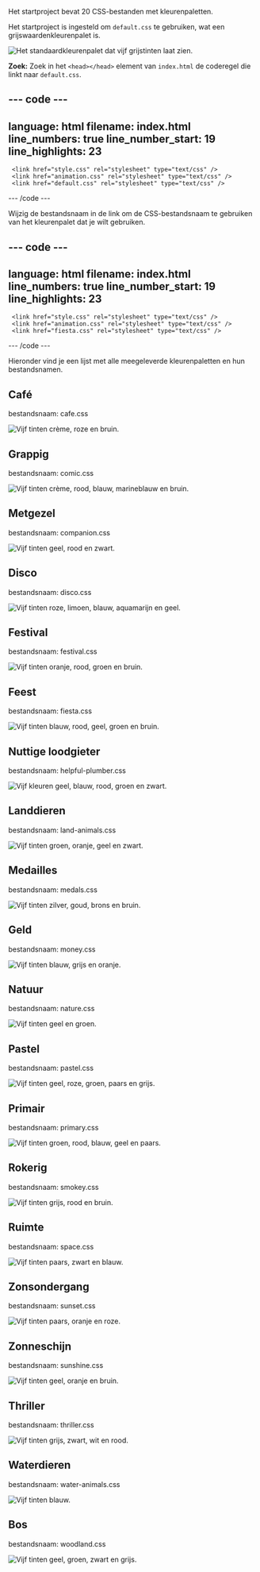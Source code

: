 Het startproject bevat 20 CSS-bestanden met kleurenpaletten.

Het startproject is ingesteld om `default.css` te gebruiken, wat een grijswaardenkleurenpalet is.

![Het standaardkleurenpalet dat vijf grijstinten laat zien.](images/greyscale.png)

**Zoek:** Zoek in het `<head></head>` element van `index.html` de coderegel die linkt naar `default.css`.

## --- code ---

language: html
filename: index.html
line_numbers: true
line_number_start: 19
line_highlights: 23
--------------------------------------------------------

 <!-- Include CSS style file -->

```
 <link href="style.css" rel="stylesheet" type="text/css" /> 
 <link href="animation.css" rel="stylesheet" type="text/css" /> 
 <link href="default.css" rel="stylesheet" type="text/css" /> 
```

  </head>

\--- /code ---

Wijzig de bestandsnaam in de link om de CSS-bestandsnaam te gebruiken van het kleurenpalet dat je wilt gebruiken.

## --- code ---

language: html
filename: index.html
line_numbers: true
line_number_start: 19
line_highlights: 23
--------------------------------------------------------

 <!-- Include CSS style file -->

```
 <link href="style.css" rel="stylesheet" type="text/css" /> 
 <link href="animation.css" rel="stylesheet" type="text/css" /> 
 <link href="fiesta.css" rel="stylesheet" type="text/css" /> 
```

  </head>

\--- /code ---

Hieronder vind je een lijst met alle meegeleverde kleurenpaletten en hun bestandsnamen.

## Café

bestandsnaam: cafe.css

![Vijf tinten crème, roze en bruin.](images/cafe.png)

## Grappig

bestandsnaam: comic.css

![Vijf tinten crème, rood, blauw, marineblauw en bruin.](images/comic.png)

## Metgezel

bestandsnaam: companion.css

![Vijf tinten geel, rood en zwart.](images/companion.png)

## Disco

bestandsnaam: disco.css

![Vijf tinten roze, limoen, blauw, aquamarijn en geel.](images/disco.png)

## Festival

bestandsnaam: festival.css

![Vijf tinten oranje, rood, groen en bruin.](images/festival.png)

## Feest

bestandsnaam: fiesta.css

![Vijf tinten blauw, rood, geel, groen en bruin.](images/fiesta.png)

## Nuttige loodgieter

bestandsnaam: helpful-plumber.css

![Vijf kleuren geel, blauw, rood, groen en zwart.](images/helpful-plumber.png)

## Landdieren

bestandsnaam: land-animals.css

![Vijf tinten groen, oranje, geel en zwart.](images/land-animals.png)

## Medailles

bestandsnaam: medals.css

![Vijf tinten zilver, goud, brons en bruin.](images/medals.png)

## Geld

bestandsnaam: money.css

![Vijf tinten blauw, grijs en oranje.](images/money.png)

## Natuur

bestandsnaam: nature.css

![Vijf tinten geel en groen.](images/nature.png)

## Pastel

bestandsnaam: pastel.css

![Vijf tinten geel, roze, groen, paars en grijs.](images/pastel.png)

## Primair

bestandsnaam: primary.css

![Vijf tinten groen, rood, blauw, geel en paars.](images/primary.png)

## Rokerig

bestandsnaam: smokey.css

![Vijf tinten grijs, rood en bruin.](images/smokey.png)

## Ruimte

bestandsnaam: space.css

![Vijf tinten paars, zwart en blauw.](images/space.png)

## Zonsondergang

bestandsnaam: sunset.css

![Vijf tinten paars, oranje en roze.](images/sunset.png)

## Zonneschijn

bestandsnaam: sunshine.css

![Vijf tinten geel, oranje en bruin.](images/sunshine.png)

## Thriller

bestandsnaam: thriller.css

![Vijf tinten grijs, zwart, wit en rood.](images/thriller.png)

## Waterdieren

bestandsnaam: water-animals.css

![Vijf tinten blauw. ](images/water-animals.png)

## Bos

bestandsnaam: woodland.css

![Vijf tinten geel, groen, zwart en grijs.](images/woodland.png)
